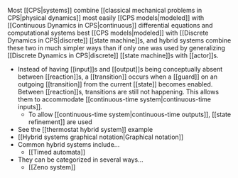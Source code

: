 Most [[CPS|systems]] combine [[classical mechanical problems in CPS|physical dynamics]] most easily [[CPS models|modeled]] with [[Continuous Dynamics in CPS|continuous]] differential equations and computational systems best [[CPS models|modeled]] with [[Discrete Dynamics in CPS|discrete]] [[state machine]]s, and hybrid systems combine these two in much simpler ways than if only one was used by generalizing [[Discrete Dynamics in CPS|discrete]] [[state machine]]s with [[actor]]s. 
* Instead of having [[input]]s and [[output]]s being conceptually absent between [[reaction]]s, a [[transition]] occurs when a [[guard]] on an outgoing [[transition]] from the current [[state]] becomes enabled. Between [[reaction]]s, transitions are still not happening. This allows them to accommodate [[continuous-time system|continuous-time inputs]]. 
	* To allow [[continuous-time system|continuous-time outputs]], [[state refinement]] are used
* See the [[thermostat hybrid system]] example
* [[Hybrid systems graphical notation|Graphical notation]]
* Common hybrid systems include...
	* [[Timed automata]]
* They can be categorized in several ways...
	* [[Zeno system]]